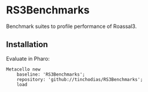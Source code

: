 # RS3Benchmarks
Benchmark suites to profile performance of Roassal3.

## Installation

Evaluate in Pharo:

```Smalltalk
Metacello new
	baseline: 'RS3Benchmarks';
	repository: 'github://tinchodias/RS3Benchmarks';
	load
```
